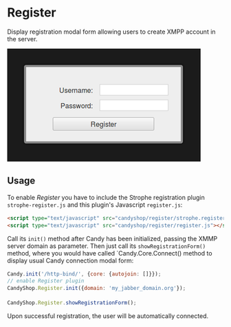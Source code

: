 # Register

Display registration modal form allowing users to create XMPP account in the server.

![Register](screenshot.png)

## Usage
To enable *Register* you have to include the Strophe registration plugin `strophe-register.js` and this plugin's Javascript `register.js`:

```HTML
<script type="text/javascript" src="candyshop/register/strophe.register.js"></script>
<script type="text/javascript" src="candyshop/register/register.js"></script>
```

Call its `init()` method after Candy has been initialized, passing the XMMP server domain as parameter. Then just call its `showRegistrationForm()` method, where you would have called `Candy.Core.Connect() method to display usual Candy connection modal form:

```JavaScript
Candy.init('/http-bind/', {core: {autojoin: []}});
// enable Register plugin
CandyShop.Register.init({domain: 'my_jabber_domain.org'});

CandyShop.Register.showRegistrationForm();
```

Upon successful registration, the user will be automatically connected.
